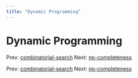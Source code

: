 ```yaml
---
title: "Dynamic Programming"
---
```


# Dynamic Programming

Prev: [combinatorial-search](combinatorial-search.md)
Next: [np-completeness](np-completeness.md)

Prev: [combinatorial-search](combinatorial-search.md)
Next: [np-completeness](np-completeness.md)
